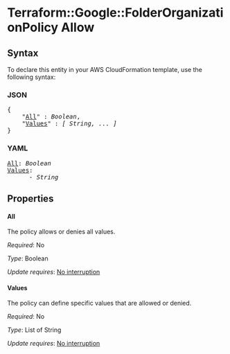 # Terraform::Google::FolderOrganizationPolicy Allow

## Syntax

To declare this entity in your AWS CloudFormation template, use the following syntax:

### JSON

<pre>
{
    "<a href="#all" title="All">All</a>" : <i>Boolean</i>,
    "<a href="#values" title="Values">Values</a>" : <i>[ String, ... ]</i>
}
</pre>

### YAML

<pre>
<a href="#all" title="All">All</a>: <i>Boolean</i>
<a href="#values" title="Values">Values</a>: <i>
      - String</i>
</pre>

## Properties

#### All

The policy allows or denies all values.

_Required_: No

_Type_: Boolean

_Update requires_: [No interruption](https://docs.aws.amazon.com/AWSCloudFormation/latest/UserGuide/using-cfn-updating-stacks-update-behaviors.html#update-no-interrupt)

#### Values

The policy can define specific values that are allowed or denied.

_Required_: No

_Type_: List of String

_Update requires_: [No interruption](https://docs.aws.amazon.com/AWSCloudFormation/latest/UserGuide/using-cfn-updating-stacks-update-behaviors.html#update-no-interrupt)

